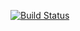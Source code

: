 [![Build Status](https://travis-ci.org/Explicite/RMI-fileShare.png?branch=master)](https://travis-ci.org/Explicite/RMI-fileShare)
